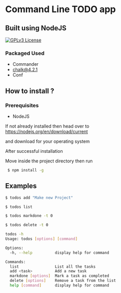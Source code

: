 # Command Line TODO app


## Built using NodeJS

[![GPLv3 License](https://img.shields.io/badge/License-GPL%20v3-yellow.svg)](https://opensource.org/licenses/)

### Packaged Used

- Commander
- chalk@4.2.1
- Conf

## How to install ?

### Prerequisites
 - NodeJS

If not already installed then head over to
https://nodejs.org/en/download/current

and download for your operating system

After successful installation

Move inside the project directory then run

```bash
 $ npm install -g
```

## Examples

```bash
$ todos add "Make new Project"

```

```bash
$ todos list

```
```bash
$ todos markdone -t 0

```
```bash
$ todos delete -t 0

```

```bash
todos -h
Usage: todos [options] [command]

Options:
  -h, --help          display help for command

Commands:
  list                List all the tasks
  add <task>          Add a new task
  markdone [options]  Mark a task as completed
  delete [options]    Remove a task from the list
  help [command]      display help for command
```

